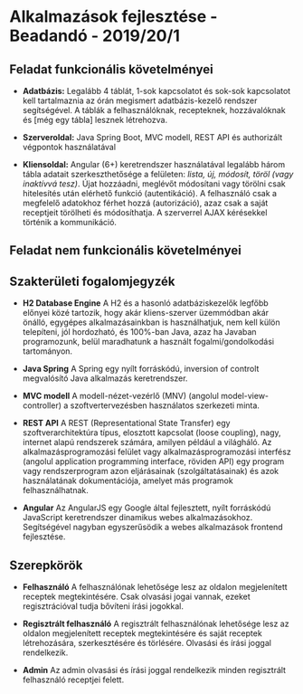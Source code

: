# Alkalmazások fejlesztése - Beadandó - 2019/20/1

## Feladat funkcionális követelményei

- **Adatbázis:**
Legalább 4 táblát, 1-sok kapcsolatot és sok-sok kapcsolatot kell tartalmaznia az órán megismert adatbázis-kezelő rendszer segítségével. A táblák a felhasználóknak, recepteknek, hozzávalóknak és [még egy tábla] lesznek létrehozva.

- **Szerveroldal:** 
Java Spring Boot, MVC modell, REST API és authorizált végpontok használatával

- **Kliensoldal:**
Angular (6+) keretrendszer használatával legalább három tábla adatait szerkeszthetősége a felületen: *lista, új, módosít, töröl (vagy inaktívvá tesz)*. Újat hozzáadni, meglévőt módosítani vagy törölni csak hitelesítés után elérhető funkció (autentikáció). A felhasználó csak a megfelelő adatokhoz férhet hozzá (autorizáció), azaz csak a saját receptjeit törölheti és módosíthatja. A szerverrel AJAX kérésekkel történik a kommunikáció.

## Feladat nem funkcionális követelményei

## Szakterületi fogalomjegyzék

- **H2 Database Engine**
A H2 és a hasonló adatbáziskezelők legfőbb előnyei közé tartozik, hogy akár kliens-szerver üzemmódban akár önálló, egygépes alkalmazásainkban is használhatjuk, nem kell külön telepíteni, jól hordozható, és 100%-ban Java, azaz ha Javaban programozunk, belül maradhatunk a használt fogalmi/gondolkodási tartományon.

- **Java Spring**
A Spring egy nyílt forráskódú, inversion of controlt megvalósító Java alkalmazás keretrendszer.

- **MVC modell**
A modell-nézet-vezérlő (MNV) (angolul model-view-controller) a szoftvertervezésben használatos szerkezeti minta.

- **REST API**
A REST (Representational State Transfer) egy szoftverarchitektúra típus, elosztott kapcsolat (loose coupling), nagy, internet alapú rendszerek számára, amilyen például a világháló. Az alkalmazásprogramozási felület vagy alkalmazásprogramozási interfész (angolul application programming interface, röviden API) egy program vagy rendszerprogram azon eljárásainak (szolgáltatásainak) és azok használatának dokumentációja, amelyet más programok felhasználhatnak.

- **Angular**
Az AngularJS egy Google által fejlesztett, nyílt forráskódú JavaScript keretrendszer dinamikus webes alkalmazásokhoz. Segítségével nagyban egyszerűsödik a webes alkalmazások frontend fejlesztése.

## Szerepkörök

- **Felhasználó**
A felhasználónak lehetősége lesz az oldalon megjelenített receptek megtekintésére. Csak olvasási jogai vannak, ezeket regisztrációval tudja bővíteni írási jogokkal.

- **Regisztrált felhasználó**
A regisztrált felhasználónak lehetősége lesz az oldalon megjelenített receptek megtekintésére és saját receptek létrehozására, szerkesztésére és törlésére. Olvasási és írási joggal rendelkezik.

- **Admin**
Az admin olvasási és írási joggal rendelkezik minden regisztrált felhasználó receptjei felett. 
